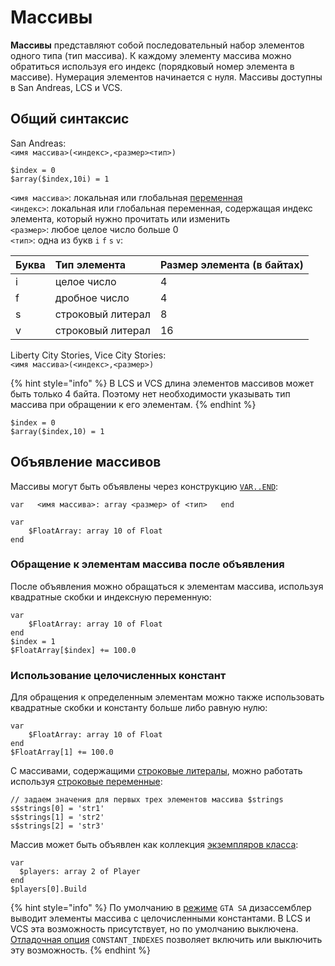 # Массивы

**Массивы** представляют собой последовательный набор элементов одного типа \(тип массива\). К каждому элементу массива можно обратиться используя его индекс \(порядковый номер элемента в массиве\). Нумерация элементов начинается с нуля. Массивы доступны в San Andreas, LCS и VCS.

## Общий синтаксис

San Andreas:  
`<имя массива>(<индекс>,<размер><тип>)`

```text
$index = 0
$array($index,10i) = 1
```

`<имя массива>`: локальная или глобальная [переменная](variables.md)  
`<индекс>`: локальная или глобальная переменная, содержащая индекс элемента, который нужно прочитать или изменить  
`<размер>`: любое целое число больше 0  
`<тип>`: одна из букв `i` `f` `s` `v`:

| Буква | Тип элемента | Размер элемента \(в байтах\) |
| :--- | :--- | :--- |
| i | целое число | 4 |
| f | дробное число | 4 |
| s | строковый литерал | 8 |
| v | строковый литерал | 16 |

Liberty City Stories, Vice City Stories:  
`<имя массива>(<индекс>,<размер>)`

{% hint style="info" %}
В LCS и VCS длина элементов массивов может быть только 4 байта. Поэтому нет необходимости указывать тип массива при обращении к его элементам.
{% endhint %}

```text
$index = 0
$array($index,10) = 1
```

## Объявление массивов

Массивы могут быть объявлены через конструкцию [`VAR..END`](variables.md#konstrukciya-var-end):

`var  
   <имя массива>: array <размер> of <тип>  
end`

```text
var
    $FloatArray: array 10 of Float
end
```

### Обращение к элементам массива после объявления

После объявления можно обращаться к элементам массива, используя квадратные скобки и индексную переменную:

```text
var
    $FloatArray: array 10 of Float
end
$index = 1
$FloatArray[$index] += 100.0
```

### Использование целочисленных констант

Для обращения к определенным элементам можно также использовать квадратные скобки и константу больше либо равную нулю:

```text
var
    $FloatArray: array 10 of Float
end
$FloatArray[1] += 100.0
```

С массивами, содержащими [строковые литералы](data-types.md#strokovye-literaly), можно работать используя [строковые переменные](data-types.md#strokovye-peremennye):  

```text
// задаем значения для первых трех элементов массива $strings
s$strings[0] = 'str1'
s$strings[1] = 'str2'
s$strings[2] = 'str3'
```

Массив может быть объявлен как коллекция [экземпляров класса](classes.md#ekzemplyary-klassa):

```text
var
  $players: array 2 of Player
end
$players[0].Build 
```

{% hint style="info" %}
По умолчанию в [режиме](../edit-modes/) `GTA SA` дизассемблер выводит элементы массива с целочисленными константами. В LCS и VCS эта возможность присутствует, но по умолчанию выключена. [Отладочная опция](../console.md#constant_indexes) `CONSTANT_INDEXES` позволяет включить или выключить эту возможность. 
{% endhint %}

